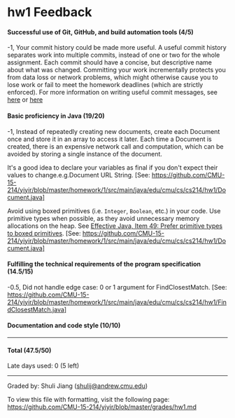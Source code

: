 hw1 Feedback
============

#### Successful use of Git, GitHub, and build automation tools (4/5)

-1, Your commit history could be made more useful. A useful commit history separates work into multiple commits, instead of one or two for the whole assignment. Each commit should have a concise, but descriptive name about what was changed. Committing your work incrementally protects you from data loss or network problems, which might otherwise cause you to lose work or fail to meet the homework deadlines (which are strictly enforced). For more information on writing useful commit messages, see [here](https://git-scm.com/book/ch5-2.html#Commit-Guidelines) or [here](http://chris.beams.io/posts/git-commit/)

#### Basic proficiency in Java (19/20)

-1, Instead of repeatedly creating new documents, create each Document once and store it in an array to access it later. Each time a Document is created, there is an expensive network call and computation, which can be avoided by storing a single instance of the document.

It's a good idea to declare your variables as final if you don't expect their values to change.e.g.Document URL String.
[See: https://github.com/CMU-15-214/yiyir/blob/master/homework/1/src/main/java/edu/cmu/cs/cs214/hw1/Document.java]

Avoid using boxed primitives (i.e. `Integer`, `Boolean`, etc.) in your code. Use primitive types when possible, as they avoid unnecessary memory allocations on the heap. See [Effective Java, Item 49: Prefer primitive types to boxed primitives](http://goo.gl/O8t5Tf).
[See: https://github.com/CMU-15-214/yiyir/blob/master/homework/1/src/main/java/edu/cmu/cs/cs214/hw1/Document.java]

#### Fulfilling the technical requirements of the program specification (14.5/15)

-0.5, Did not handle edge case: 0 or 1 argument for FindClosestMatch.
[See: https://github.com/CMU-15-214/yiyir/blob/master/homework/1/src/main/java/edu/cmu/cs/cs214/hw1/FindClosestMatch.java]

#### Documentation and code style (10/10)

---

#### Total (47.5/50)

Late days used: 0 (5 left)

---

Graded by: Shuli Jiang (shulij@andrew.cmu.edu)

To view this file with formatting, visit the following page:
https://github.com/CMU-15-214/yiyir/blob/master/grades/hw1.md

